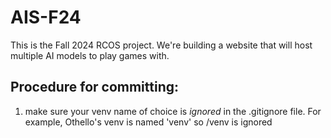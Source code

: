# AIS-F24

This is the Fall 2024 RCOS project. We're building a website that will host multiple AI models to play games with.

## Procedure for committing:
1. make sure your venv name of choice is *ignored* in the .gitignore file. For example, Othello's venv is named 'venv' so /venv is ignored
